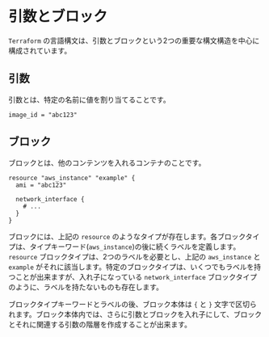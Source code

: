 # 引数とブロック

`Terraform` の言語構文は、引数とブロックという2つの重要な構文構造を中心に構成されています。

## 引数

引数とは、特定の名前に値を割り当てることです。

```
image_id = "abc123"
```

## ブロック

ブロックとは、他のコンテンツを入れるコンテナのことです。

```
resource "aws_instance" "example" {
  ami = "abc123"

  network_interface {
    # ...
  }
}
```

ブロックには、上記の `resource` のようなタイプが存在します。各ブロックタイプは、タイプキーワード(`aws_instance`)の後に続くラベルを定義します。`resource` ブロックタイプは、2つのラベルを必要とし、上記の `aws_instance` と `example` がそれに該当します。特定のブロックタイプは、いくつでもラベルを持つことが出来ますが、入れ子になっている `network_interface` ブロックタイプのように、ラベルを持たないものも存在します。

ブロックタイプキーワードとラベルの後、ブロック本体は `{` と `}` 文字で区切られます。ブロック本体内では、さらに引数とブロックを入れ子にして、ブロックとそれに関連する引数の階層を作成することが出来ます。

